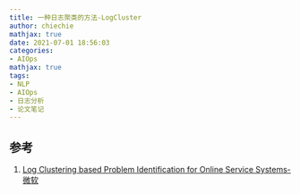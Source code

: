 ```yaml
---
title: 一种日志聚类的方法-LogCluster
author: chiechie
mathjax: true
date: 2021-07-01 18:56:03
categories: 
- AIOps
mathjax: true
tags:
- NLP
- AIOps
- 日志分析
- 论文笔记 
---
```






## 参考

1. [Log Clustering based Problem Identification for Online Service Systems- 微软](https://netman.aiops.org/~peidan/ANM2018Fall/6.LogAnomalyDetection/LectureCoverage/2016ICSE_Log%20Clustering%20based%20Problem%20Identification%20for%20Online%20Service%20Systems%20.pdf)